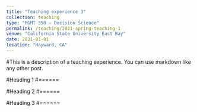 ```yaml
---
title: "Teaching experience 3"
collection: teaching
type: "MGMT 350 – Decision Science"
permalink: /teaching/2021-spring-teaching-1
venue: "California State University East Bay"
date: 2021-01-01
location: "Hayward, CA"
---
```


#This is a description of a teaching experience. You can use markdown like any other post.

#Heading 1
#======

#Heading 2
#======

#Heading 3
#======
